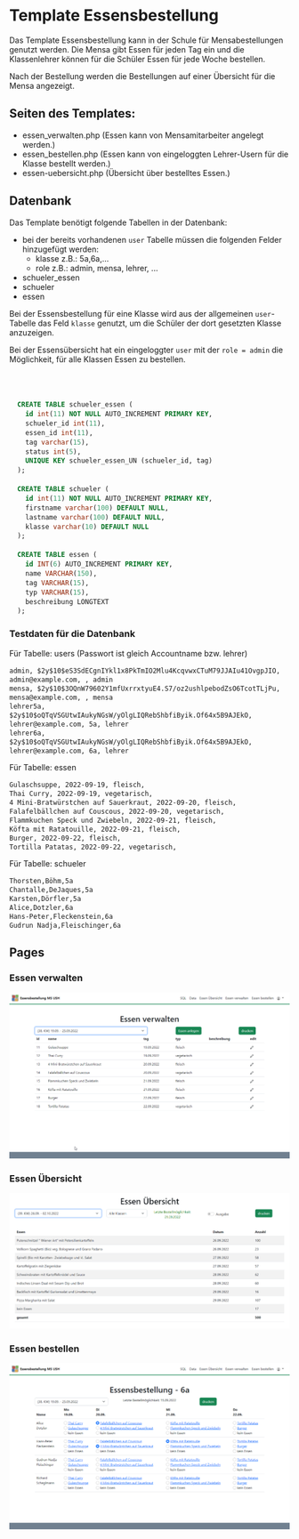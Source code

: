 # Template Essensbestellung
Das Template Essensbestellung kann in der Schule für Mensabestellungen genutzt werden. Die Mensa gibt Essen für jeden Tag ein und die Klassenlehrer können für die Schüler Essen für jede Woche bestellen.

Nach der Bestellung werden die Bestellungen auf einer Übersicht für die Mensa angezeigt.
## Seiten des Templates:
- essen_verwalten.php (Essen kann von Mensamitarbeiter angelegt werden.)
- essen_bestellen.php (Essen kann von eingeloggten Lehrer-Usern für die Klasse bestellt werden.)
- essen-uebersicht.php (Übersicht über bestelltes Essen.)

## Datenbank

Das Template benötigt folgende Tabellen in der Datenbank:
- bei der bereits vorhandenen `user` Tabelle müssen die folgenden Felder hinzugefügt werden:
  - klasse z.B.: 5a,6a,...
  - role z.B.: admin, mensa, lehrer, ...
- schueler_essen
- schueler
- essen  

Bei der Essensbestellung für eine Klasse wird aus der allgemeinen `user`-Tabelle das Feld `klasse` genutzt, um die Schüler der dort gesetzten Klasse anzuzeigen.

Bei der Essensübersicht hat ein eingeloggter `user` mit der `role = admin` die Möglichkeit, für alle Klassen Essen zu bestellen.

```sql 



  CREATE TABLE schueler_essen (
    id int(11) NOT NULL AUTO_INCREMENT PRIMARY KEY,
    schueler_id int(11),
    essen_id int(11),
    tag varchar(15),
    status int(5),
    UNIQUE KEY schueler_essen_UN (schueler_id, tag)
  );

  CREATE TABLE schueler (
    id int(11) NOT NULL AUTO_INCREMENT PRIMARY KEY,
    firstname varchar(100) DEFAULT NULL,
    lastname varchar(100) DEFAULT NULL,
    klasse varchar(10) DEFAULT NULL
  );

  CREATE TABLE essen (
    id INT(6) AUTO_INCREMENT PRIMARY KEY,
    name VARCHAR(150),
    tag VARCHAR(15),
    typ VARCHAR(15),
    beschreibung LONGTEXT
  );
```

### Testdaten für die Datenbank
Für Tabelle: users (Passwort ist gleich Accountname bzw. lehrer)
```
admin, $2y$10$eS3SdECgnIYkl1x8PkTmIO2Mlu4KcqvwxCTuM79JJAIu41OvgpJIO, admin@example.com, , admin
mensa, $2y$10$3OQnW79602Y1mfUxrrxtyuE4.S7/oz2ushlpebodZsO6TcotTLjPu, mensa@example.com, , mensa
lehrer5a, $2y$10$oQTqVSGUtwIAukyNGsW/yOlgLIQRebShbfiByik.Of64x5B9AJEkO, lehrer@example.com, 5a, lehrer
lehrer6a, $2y$10$oQTqVSGUtwIAukyNGsW/yOlgLIQRebShbfiByik.Of64x5B9AJEkO, lehrer@example.com, 6a, lehrer
```
Für Tabelle: essen
```
Gulaschsuppe, 2022-09-19, fleisch, 
Thai Curry, 2022-09-19, vegetarisch, 
4 Mini-Bratwürstchen auf Sauerkraut, 2022-09-20, fleisch, 
Falafelbällchen auf Couscous, 2022-09-20, vegetarisch, 
Flammkuchen Speck und Zwiebeln, 2022-09-21, fleisch, 
Köfta mit Ratatouille, 2022-09-21, fleisch, 
Burger, 2022-09-22, fleisch, 
Tortilla Patatas, 2022-09-22, vegetarisch, 
```
Für Tabelle: schueler
```
Thorsten,Böhm,5a
Chantalle,DeJaques,5a
Karsten,Dörfler,5a
Alice,Dotzler,6a
Hans-Peter,Fleckenstein,6a
Gudrun Nadja,Fleischinger,6a
```

## Pages
### Essen verwalten
![](./www/images/tmp_essensbestellung2.png)

### Essen Übersicht
![](./www/images/tmp_essensbestellung4.png)

### Essen bestellen
![](./www/images/tmp_essensbestellung3.png)
